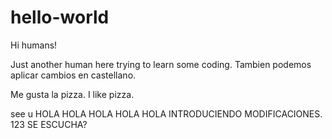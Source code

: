 # hello-world

Hi humans!

Just another human here trying to learn some coding.
Tambien podemos aplicar cambios en castellano.

Me gusta la pizza. I like pizza.

see u
HOLA HOLA HOLA HOLA HOLA
INTRODUCIENDO MODIFICACIONES.
123
SE ESCUCHA?
